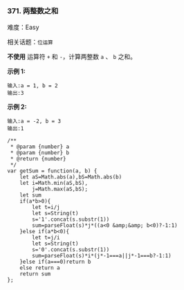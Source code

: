 ### 371. 两整数之和

难度：Easy

相关话题：`位运算`

**不使用** 运算符 `+`  和 `-` ​​​​​​​，计算两整数​​​​​​​ `a` 、 `b` ​​​​​​​之和。



**示例 1:** 



```
输入:a = 1, b = 2
输出:3
```


**示例 2:** 



```
输入:a = -2, b = 3
输出:1
```

```
/**
 * @param {number} a
 * @param {number} b
 * @return {number}
 */
var getSum = function(a, b) {
    let aS=Math.abs(a),bS=Math.abs(b)
    let i=Math.min(aS,bS),
        j=Math.max(aS,bS);
    let sum
    if(a*b>0){
        let t=i/j
        let s=String(t)
        s='1'.concat(s.substr(1))
        sum=parseFloat(s)*j*((a<0 &amp;&amp; b<0)?-1:1)
    }else if(a*b<0){
        let t=j/i
        let s=String(t)
        s='0'.concat(s.substr(1))
        sum=parseFloat(s)*i*(j*-1===a||j*-1===b?-1:1)
    }else if(a===0)return b
    else return a
    return sum
};
```

